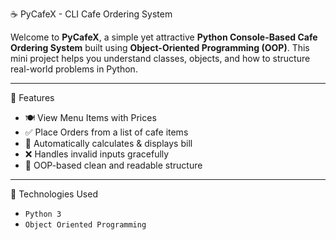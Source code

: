 ☕ PyCafeX - CLI Cafe Ordering System

Welcome to **PyCafeX**, a simple yet attractive **Python Console-Based Cafe Ordering System** built using **Object-Oriented Programming (OOP)**. This mini project helps you understand classes, objects, and how to structure real-world problems in Python.

---

🚀 Features

- 🍽️ View Menu Items with Prices
- ✅ Place Orders from a list of cafe items
- 🧾 Automatically calculates & displays bill
- ❌ Handles invalid inputs gracefully
- 🎯 OOP-based clean and readable structure

---

📌 Technologies Used

- `Python 3`
- `Object Oriented Programming`


